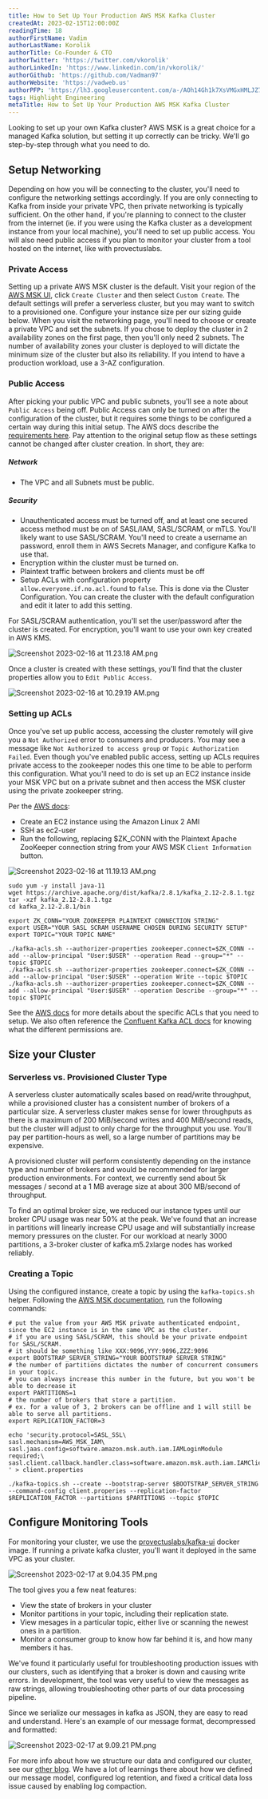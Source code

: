 ```yaml
---
title: How to Set Up Your Production AWS MSK Kafka Cluster 
createdAt: 2023-02-15T12:00:00Z
readingTime: 18
authorFirstName: Vadim
authorLastName: Korolik
authorTitle: Co-Founder & CTO 
authorTwitter: 'https://twitter.com/vkorolik'
authorLinkedIn: 'https://www.linkedin.com/in/vkorolik/'
authorGithub: 'https://github.com/Vadman97'
authorWebsite: 'https://vadweb.us'
authorPFP: 'https://lh3.googleusercontent.com/a-/AOh14Gh1k7XsVMGxHMLJZ7qesyddqn1y4EKjfbodEYiY=s96-c'
tags: Highlight Engineering
metaTitle: How to Set Up Your Production AWS MSK Kafka Cluster
---
```


Looking to set up your own Kafka cluster? AWS MSK is a great choice for a managed Kafka solution, but setting it up correctly can be tricky. We'll go step-by-step through what you need to do.

## Setup Networking

Depending on how you will be connecting to the cluster, you'll need to configure the networking settings accordingly. If you are only connecting to Kafka from inside your private VPC, then private networking is typically sufficient. On the other hand, if you're planning to connect to the cluster from the internet (ie. if you were using the Kafka cluster as a development instance from your local machine), you'll need to set up public access. You will also need public access if you plan to monitor your cluster from a tool hosted on the internet, like with provectuslabs.

### Private Access

Setting up a private AWS MSK cluster is the default. Visit your region of the [AWS MSK UI](https://us-east-2.console.aws.amazon.com/msk/home?region=us-east-2#/clusters "https://us-east-2.console.aws.amazon.com/msk/home?region=us-east-2#/clusters"), click `Create Cluster` and then select `Custom Create`. The default settings will prefer a serverless cluster, but you may want to switch to a provisioned one. Configure your instance size per our sizing guide below. When you visit the networking page, you'll need to choose or create a private VPC and set the subnets. If you chose to deploy the cluster in 2 availability zones on the first page, then you'll only need 2 subnets. The number of availability zones your cluster is deployed to will dictate the minimum size of the cluster but also its reliability. If you intend to have a production workload, use a 3-AZ configuration.

### Public Access

After picking your public VPC and public subnets, you'll see a note about `Public Access` being off. Public Access can only be turned on after the configuration of the cluster, but it requires some things to be configured a certain way during this initial setup. The AWS docs describe the [requirements here](https://docs.aws.amazon.com/msk/latest/developerguide/public-access.html "https://docs.aws.amazon.com/msk/latest/developerguide/public-access.html"). Pay attention to the original setup flow as these settings cannot be changed after cluster creation. In short, they are:

##### Network

-   The VPC and all Subnets must be public.

##### Security

-   Unauthenticated access must be turned off, and at least one secured access method must be on of SASL/IAM, SASL/SCRAM, or mTLS. You'll likely want to use SASL/SCRAM. You'll need to create a username an password, enroll them in AWS Secrets Manager, and configure Kafka to use that.
-   Encryption within the cluster must be turned on.
-   Plaintext traffic between brokers and clients must be off
-   Setup ACLs with configuration property `allow.everyone.if.no.acl.found` to `false`. This is done via the Cluster Configuration. You can create the cluster with the default configuration and edit it later to add this setting.

For SASL/SCRAM authentication, you'll set the user/password after the cluster is created. For encryption, you'll want to use your own key created in AWS KMS.

![Screenshot 2023-02-16 at 11.23.18 AM.png](https://media.graphassets.com/pPGhT01Qcq4JvPceVFd1 "Screenshot 2023-02-16 at 11.23.18 AM.png")

Once a cluster is created with these settings, you'll find that the cluster properties allow you to `Edit Public Access`.

![Screenshot 2023-02-16 at 10.29.19 AM.png](https://media.graphassets.com/AIWv8knSjOM0VrQKLBPw "Screenshot 2023-02-16 at 10.29.19 AM.png")

### Setting up ACLs

Once you've set up public access, accessing the cluster remotely will give you a `Not Authorized` error to consumers and producers. You may see a message like `Not Authorized to access group` or `Topic Authorization Failed`. Even though you've enabled public access, setting up ACLs requires private access to the zookeeper nodes this one time to be able to perform this configuration. What you'll need to do is set up an EC2 instance inside your MSK VPC but on a private subnet and then access the MSK cluster using the private zookeeper string.

Per the [AWS docs](https://docs.aws.amazon.com/msk/latest/developerguide/create-topic.html "https://docs.aws.amazon.com/msk/latest/developerguide/create-topic.html"):

-   Create an EC2 instance using the Amazon Linux 2 AMI
-   SSH as ec2-user
-   Run the following, replacing $ZK_CONN with the Plaintext Apache ZooKeeper connection string from your AWS MSK `Client Information` button.

![Screenshot 2023-02-16 at 11.19.13 AM.png](https://media.graphassets.com/9fViDLWQa2xMhE7hiAfg "Screenshot 2023-02-16 at 11.19.13 AM.png")

```
sudo yum -y install java-11
wget https://archive.apache.org/dist/kafka/2.8.1/kafka_2.12-2.8.1.tgz
tar -xzf kafka_2.12-2.8.1.tgz
cd kafka_2.12-2.8.1/bin

export ZK_CONN="YOUR ZOOKEEPER PLAINTEXT CONNECTION STRING"
export USER="YOUR SASL SCRAM USERNAME CHOSEN DURING SECURITY SETUP"
export TOPIC="YOUR TOPIC NAME"

./kafka-acls.sh --authorizer-properties zookeeper.connect=$ZK_CONN --add --allow-principal "User:$USER" --operation Read --group="*" --topic $TOPIC
./kafka-acls.sh --authorizer-properties zookeeper.connect=$ZK_CONN --add --allow-principal "User:$USER" --operation Write --topic $TOPIC
./kafka-acls.sh --authorizer-properties zookeeper.connect=$ZK_CONN --add --allow-principal "User:$USER" --operation Describe --group="*" --topic $TOPIC
```

See the [AWS docs](https://docs.aws.amazon.com/msk/latest/developerguide/msk-acls.html "https://docs.aws.amazon.com/msk/latest/developerguide/msk-acls.html") for more details about the specific ACLs that you need to setup. We also often reference the [Confluent Kafka ACL docs](https://docs.confluent.io/platform/current/kafka/authorization.html#operations "https://docs.confluent.io/platform/current/kafka/authorization.html#operations") for knowing what the different permissions are.

## Size your Cluster

### Serverless vs. Provisioned Cluster Type

A serverless cluster automatically scales based on read/write throughput, while a provisioned cluster has a consistent number of brokers of a particular size. A serverless cluster makes sense for lower throughputs as there is a maximum of 200 MiB/second writes and 400 MiB/second reads, but the cluster will adjust to only charge for the throughput you use. You'll pay per partition-hours as well, so a large number of partitions may be expensive.

A provisioned cluster will perform consistently depending on the instance type and number of brokers and would be recommended for larger production environments. For context, we currently send about 5k messages / second at a 1 MB average size at about 300 MB/second of throughput.

To find an optimal broker size, we reduced our instance types until our broker CPU usage was near 50% at the peak. We've found that an increase in partitions will linearly increase CPU usage and will substantially increase memory pressures on the cluster. For our workload at nearly 3000 partitions, a 3-broker cluster of kafka.m5.2xlarge nodes has worked reliably.

### Creating a Topic

Using the configured instance, create a topic by using the `kafka-topics.sh` helper. Following the [AWS MSK documentation](https://docs.aws.amazon.com/msk/latest/developerguide/create-topic.html "https://docs.aws.amazon.com/msk/latest/developerguide/create-topic.html"), run the following commands:

```
# put the value from your AWS MSK private authenticated endpoint, since the EC2 instance is in the same VPC as the cluster.
# if you are using SASL/SCRAM, this should be your private endpoint for SASL/SCRAM.
# it should be something like XXX:9096,YYY:9096,ZZZ:9096
export BOOTSTRAP_SERVER_STRING="YOUR BOOTSTRAP SERVER STRING"
# the number of partitions dictates the number of concurrent consumers in your topic.
# you can always increase this number in the future, but you won't be able to decrease it
export PARTITIONS=1
# the number of brokers that store a partition.
# ex. for a value of 3, 2 brokers can be offline and 1 will still be able to serve all partitions.
export REPLICATION_FACTOR=3

echo 'security.protocol=SASL_SSL\
sasl.mechanism=AWS_MSK_IAM\
sasl.jaas.config=software.amazon.msk.auth.iam.IAMLoginModule required;\
sasl.client.callback.handler.class=software.amazon.msk.auth.iam.IAMClientCallbackHandler\
' > client.properties

./kafka-topics.sh --create --bootstrap-server $BOOTSTRAP_SERVER_STRING --command-config client.properies --replication-factor $REPLICATION_FACTOR --partitions $PARTITIONS --topic $TOPIC
```

## Configure Monitoring Tools

For monitoring your cluster, we use the [provectuslabs/kafka-ui](https://hub.docker.com/r/provectuslabs/kafka-ui "https://hub.docker.com/r/provectuslabs/kafka-ui") docker image. If running a private kafka cluster, you'll want it deployed in the same VPC as your cluster.

![Screenshot 2023-02-17 at 9.04.35 PM.png](https://media.graphassets.com/prZVCf9T6BPZXfeEcKMg "Screenshot 2023-02-17 at 9.04.35 PM.png")

The tool gives you a few neat features:

-   View the state of brokers in your cluster
-   Monitor partitions in your topic, including their replication state.
-   View mesages in a particular topic, either live or scanning the newest ones in a partition.
-   Monitor a consumer group to know how far behind it is, and how many members it has.

We've found it particularly useful for troubleshooting production issues with our clusters, such as identifying that a broker is down and causing write errors. In development, the tool was very useful to view the messages as raw strings, allowing troubleshooting other parts of our data processing pipeline.

Since we serialize our messages in kafka as JSON, they are easy to read and understand. Here's an example of our message format, decompressed and formatted:

![Screenshot 2023-02-17 at 9.09.21 PM.png](https://media.graphassets.com/iOQYuFCYTNqSYTqa1D83 "Screenshot 2023-02-17 at 9.09.21 PM.png")

For more info about how we structure our data and configured our cluster, see our [other blog](/blog/scalable-data-processing-with-apache-kafka "/blog/scalable-data-processing-with-apache-kafka"). We have a lot of learnings there about how we defined our message model, configured log retention, and fixed a critical data loss issue caused by enabling log compaction.
